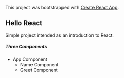 This project was bootstrapped with [Create React App](https://github.com/facebookincubator/create-react-app).

## Hello React

Simple project intended as an introduction to React. 

##### Three Components
- App Component
  * Name Component
  * Greet Component
